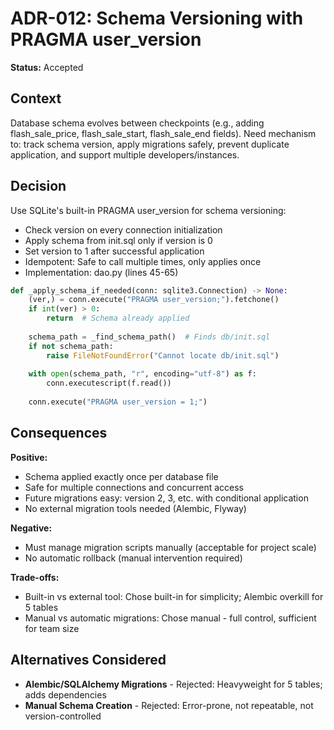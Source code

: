 # ADR-012: Schema Versioning with PRAGMA user_version
**Status:** Accepted  


## Context
Database schema evolves between checkpoints (e.g., adding flash_sale_price, flash_sale_start, flash_sale_end fields). Need mechanism to: track schema version, apply migrations safely, prevent duplicate application, and support multiple developers/instances.

## Decision
Use SQLite's built-in PRAGMA user_version for schema versioning:
- Check version on every connection initialization
- Apply schema from init.sql only if version is 0
- Set version to 1 after successful application
- Idempotent: Safe to call multiple times, only applies once
- Implementation: dao.py (lines 45-65)

```python
def _apply_schema_if_needed(conn: sqlite3.Connection) -> None:
    (ver,) = conn.execute("PRAGMA user_version;").fetchone()
    if int(ver) > 0:
        return  # Schema already applied
    
    schema_path = _find_schema_path()  # Finds db/init.sql
    if not schema_path:
        raise FileNotFoundError("Cannot locate db/init.sql")
    
    with open(schema_path, "r", encoding="utf-8") as f:
        conn.executescript(f.read())
    
    conn.execute("PRAGMA user_version = 1;")
```

## Consequences
**Positive:**
- Schema applied exactly once per database file
- Safe for multiple connections and concurrent access
- Future migrations easy: version 2, 3, etc. with conditional application
- No external migration tools needed (Alembic, Flyway)

**Negative:**
- Must manage migration scripts manually (acceptable for project scale)
- No automatic rollback (manual intervention required)

**Trade-offs:**
- Built-in vs external tool: Chose built-in for simplicity; Alembic overkill for 5 tables
- Manual vs automatic migrations: Chose manual - full control, sufficient for team size

## Alternatives Considered
- **Alembic/SQLAlchemy Migrations** - Rejected: Heavyweight for 5 tables; adds dependencies
- **Manual Schema Creation** - Rejected: Error-prone, not repeatable, not version-controlled
